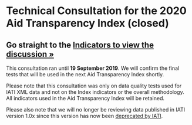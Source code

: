 # Technical Consultation for the 2020 Aid Transparency Index (closed)

## Go straight to the [Indicators to view the discussion &raquo;](https://github.com/pwyf/latest-index-indicator-definitions/issues?q=is%3Aissue+is%3Aclosed)

This consultation ran until **19 September 2019**. We will confirm the final tests that will be used in the next Aid Transparency Index shortly.

Please note that this consultation was only on data quality tests used for IATI XML data and not on the Index indicators or the overall methodology. All indicators used in the Aid Transparency Index will be retained.

Please also note that we will no longer be reviewing data published in IATI version 1.0x since this version has now been [deprecated by IATI](https://iatistandard.org/en/news/notice-deprecation-of-version-1-of-the-iati-standard/). 
